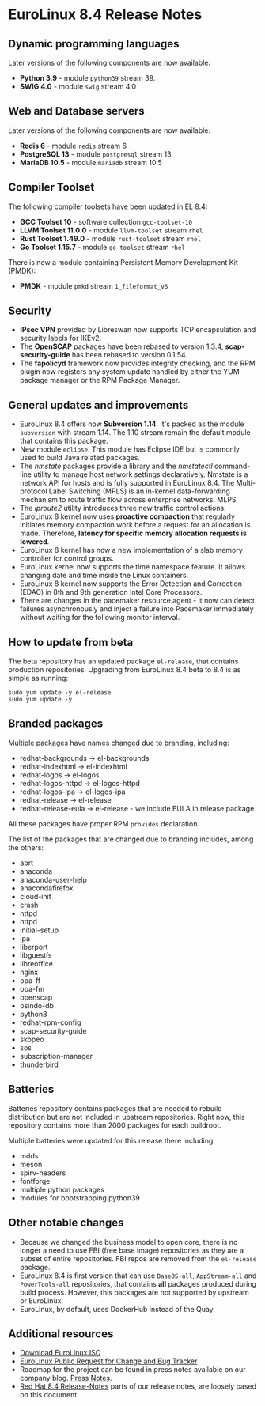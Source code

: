 # EuroLinux 8.4 Release Notes

## Dynamic programming languages

Later versions of the following components are now available:

-   **Python 3.9** - module `python39` stream 39.
-   **SWIG 4.0** - module `swig` stream 4.0

## Web and Database servers

Later versions of the following components are now available:

-   **Redis 6** - module `redis` stream 6
-   **PostgreSQL 13** - module `postgresql` stream 13
-   **MariaDB 10.5** - module `mariadb` stream 10.5

## Compiler Toolset

The following compiler toolsets have been updated in EL 8.4:

-   **GCC Toolset 10** - software collection `gcc-toolset-10`
-   **LLVM Toolset 11.0.0** - module `llvm-toolset` stream `rhel`
-   **Rust Toolset 1.49.0** - module `rust-toolset` stream `rhel`
-   **Go Toolset 1.15.7** - module `go-toolset` stream `rhel`

There is new a module containing Persistent Memory Development Kit (PMDK):

-   **PMDK** - module `pmkd` stream `1_fileformat_v6`

## Security

- **IPsec VPN** provided by Libreswan now supports TCP encapsulation and
  security labels for IKEv2.
- The **OpenSCAP** packages have been rebased to version 1.3.4,
  **scap-security-guide** has been rebased to version 0.1.54.
- The **fapolicyd** framework now provides integrity checking, and the
  RPM plugin now registers any system update handled by either the
  YUM package manager or the RPM Package Manager.

## General updates and improvements

- EuroLinux 8.4 offers now **Subversion 1.14**. It's packed as the module
  `subversion` with stream 1.14. The 1.10 stream remain the default module that
  contains this package.
- New module `eclipse`. This module has Eclipse IDE but is commonly used
  to build Java related packages.
- The *nmstate* packages provide a library and the *nmstatectl* command-line
  utility to manage host network settings declaratively. Nmstate is a
  network API for hosts and is fully supported in EuroLinux 8.4. The Multi-protocol
  Label Switching (MPLS) is an in-kernel data-forwarding mechanism to route
  traffic flow across enterprise networks. MLPS
- The *iproute2* utility introduces three new traffic control actions.
- EuroLinux 8 kernel now uses **proactive compaction** that  regularly
  initiates memory compaction work before a request for an allocation is made.
  Therefore, **latency for specific memory allocation requests is lowered**.
- EuroLinux 8 kernel has now a new implementation of a slab memory controller
  for control groups.
- EuroLinux kernel now supports the time namespace feature. It allows changing
  date and time inside the Linux containers.
- EuroLinux 8 kernel now supports the Error Detection and Correction (EDAC) in
  8th and 9th generation Intel Core Processors.
- There are changes in the pacemaker resource agent - it now can detect
  failures asynchronously and inject a failure into Pacemaker
  immediately without waiting for the following monitor interval.

## How to update from beta

The beta repository has an updated package `el-release`, that contains production
repositories. Upgrading from EuroLinux 8.4 beta to 8.4 is as simple as running:

```
sudo yum update -y el-release
sudo yum update -y
```

## Branded packages

Multiple packages have names changed due to branding, including:

- redhat-backgrounds -> el-backgrounds
- redhat-indexhtml -> el-indexhtml
- redhat-logos -> el-logos
- redhat-logos-httpd -> el-logos-httpd
- redhat-logos-ipa -> el-logos-ipa
- redhat-release -> el-release
- redhat-release-eula -> el-release - we include EULA in release package

All these packages have proper RPM `provides` declaration.

The list of the packages that are changed due to branding includes, among the
others:

- abrt
- anaconda
- anaconda-user-help
- anacondafirefox
- cloud-init
- crash
- httpd
- httpd
- initial-setup
- ipa
- liberport
- libguestfs
- libreoffice
- nginx
- opa-ff
- opa-fm
- openscap
- osindo-db
- python3
- redhat-rpm-config
- scap-security-guide
- skopeo
- sos
- subscription-manager
- thunderbird


## Batteries

Batteries repository contains packages that are needed to rebuild distribution
but are not included in upstream repositories. Right now, this repository
contains more than 2000 packages for each buildroot.

Multiple batteries were updated for this release there including:

- mdds
- meson
- spirv-headers
- fontforge
- multiple python packages
- modules for bootstrapping python39

## Other notable changes

- Because we changed the business model to open core, there is no longer a need
  to use FBI (free base image) repositories as they are a subset of entire
  repositories.  FBI repos are removed from the `el-release` package.
- EuroLinux 8.4 is first version that can use `BaseOS-all`, `AppStream-all` and
  `PowerTools-all` repositories, that contains **all** packages produced during
  build process. However, this packages are not supported by upstream or
  EuroLinux.
- EuroLinux, by default, uses DockerHub instead of the Quay.

## Additional resources

- [Download EuroLinux ISO](https://fbi.cdn.euro-linux.com/isos/)
- [EuroLinux Public Request for Change and Bug Tracker](https://fbi.cdn.euro-linux.com/isos/)
- Roadmap for the project can be found in press notes available on our company
  blog. [Press Notes](https://en.euro-linux.com/blog/).
- [Red Hat 8.4
  Release-Notes](https://access.redhat.com/documentation/en-us/red_hat_enterprise_linux/8/html/8.4_release_notes/index)
  parts of our release notes, are loosely based on this document.
